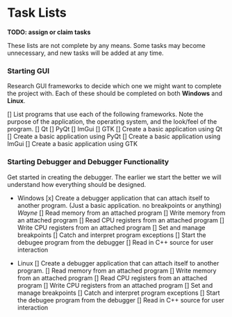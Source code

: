 # Task Lists
**TODO: assign or claim tasks**

These lists are not complete by any means. Some tasks may become unnecessary, and new tasks will be added at any time.

### Starting GUI
Research GUI frameworks to decide which one we might want to complete the project with. Each of these should be completed on both **Windows** and **Linux**.

[] List programs that use each of the following frameworks. Note the purpose of the application, the operating system, and the look/feel of the program.
    [] Qt
    [] PyQt
    [] ImGui
    [] GTK
[] Create a basic application using Qt
[] Create a basic application using PyQt
[] Create a basic application using ImGui
[] Create a basic application using GTK


### Starting Debugger and Debugger Functionality
Get started in creating the debugger. The earlier we start the better we will understand how everything should be designed.

* Windows
    [x] Create a debugger application that can attach itself to another program. (Just a basic application. no breakpoints or anything) *Wayne*
    [] Read memory from an attached program
    [] Write memory from an attached program
    [] Read CPU registers from an attached program 
    [] Write CPU registers from an attached program 
    [] Set and manage breakpoints
    [] Catch and interpret program exceptions
    [] Start the debugee program from the debugger
    [] Read in C++ source for user interaction 

* Linux 
    [] Create a debugger application that can attach itself to another program. 
    [] Read memory from an attached program
    [] Write memory from an attached program
    [] Read CPU registers from an attached program 
    [] Write CPU registers from an attached program 
    [] Set and manage breakpoints
    [] Catch and interpret program exceptions
    [] Start the debugee program from the debugger
    [] Read in C++ source for user interaction 

